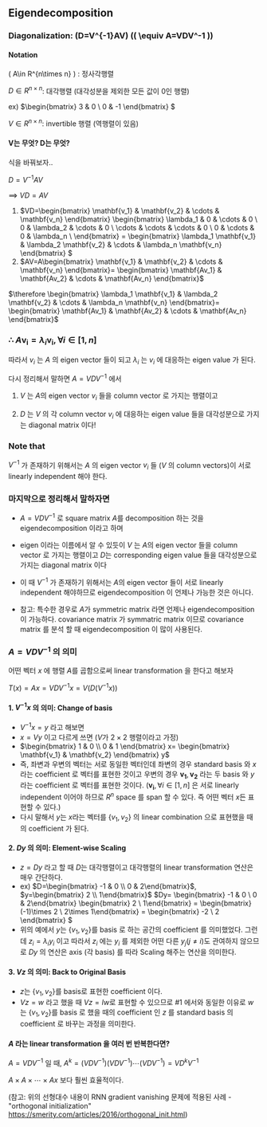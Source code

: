 ## Eigendecomposition

### Diagonalization: \(D=V^{-1}AV\)  (\( \equiv A=VDV^-1 \))
#### Notation
\( A\in R^{n\times n} \) : 정사각행렬

$D\in R^{n\times n}$: 대각행렬 (대각성분을 제외한 모든 값이 0인 행렬)

ex) $\begin{bmatrix} 3 & 0 \\ 0 & -1  \end{bmatrix} $

$V\in R^{n\times n}$: invertible 행렬 (역행렬이 있음)

#### V는 무엇? D는 무엇?

식을 바꿔보자..

$D=V^{-1}AV$

==> $VD=AV$

1. $VD=\begin{bmatrix} \mathbf{v_1} & \mathbf{v_2} & \cdots & \mathbf{v_n} \end{bmatrix}
\begin{bmatrix} \lambda_1 & 0 & \cdots & 0 \\
0 & \lambda_2 & \cdots & 0 \\
\cdots & \cdots & \cdots & 0 \\
0 & \cdots & 0 & \lambda_n \\
\end{bmatrix}
= \begin{bmatrix} \lambda_1 \mathbf{v_1} & \lambda_2 \mathbf{v_2} & \cdots & \lambda_n \mathbf{v_n} \end{bmatrix}
$
2. $AV=A\begin{bmatrix} \mathbf{v_1} & \mathbf{v_2} & \cdots & \mathbf{v_n} \end{bmatrix}=
\begin{bmatrix} \mathbf{Av_1} & \mathbf{Av_2} & \cdots & \mathbf{Av_n} \end{bmatrix}$


$\therefore \begin{bmatrix} \lambda_1 \mathbf{v_1} & \lambda_2 \mathbf{v_2} & \cdots & \lambda_n \mathbf{v_n} \end{bmatrix}=
\begin{bmatrix} \mathbf{Av_1} & \mathbf{Av_2} & \cdots & \mathbf{Av_n} \end{bmatrix}$

### $\therefore$ $A\mathbf{v_i} = \lambda_i \mathbf{v_i}, \forall i\in [1,n]$

따라서 $v_i$ 는 $A$ 의 eigen vector 들이 되고 $\lambda_i$ 는 $v_i$ 에 대응하는 eigen value 가 된다.

다시 정리해서 말하면
$A=VDV^{-1}$ 에서
1. $V$ 는 $A$의 eigen vector $v_i$ 들을 column vector 로 가지는 행렬이고

2. $D$ 는 $V$ 의 각 column vector $v_i$ 에 대응하는 eigen value 들을 대각성분으로 가지는 diagonal matrix 이다!

### Note that
$V^{-1}$ 가 존재하기 위해서는 $A$ 의 eigen vector $v_i$ 들 ($V$ 의 column vectors)이 서로 linearly independent 해야 한다. 

### 마지막으로 정리해서 말하자면
* $A=VDV^{-1}$ 로 square matrix $A$를 decomposition 하는 것을 eigendecomposition 이라고 하며 

* eigen 이라는 이름에서 알 수 있듯이
$V$ 는 $A$의 eigen vector 들을 column vector 로 가지는 행렬이고 $D$는 corresponding eigen value 들을 대각성분으로 가지는 diagonal matrix 이다

* 이 때 $V^{-1}$ 가 존재하기 위해서는 $A$의 eigen vector 들이 서로 linearly independent 해야하므로 eigendecomposition 이 언제나 가능한 것은 아니다. 

* 참고: 특수한 경우로 $A$가 symmetric matrix 라면 언제나 eigendecomposition 이 가능하다. covariance matrix 가 symmatric matrix 이므로 covariance matrix 를 분석 할 때 eigendecomposition 이 많이 사용된다.


### $A=VDV^{-1}$ 의 의미

어떤 벡터 $x$ 에 행렬 $A$를 곱함으로써 linear transformation 을 한다고 해보자

$T(x)=Ax=VDV^{-1}x=V(D(V^{-1}x))$

#### 1. $V^{-1}x$ 의 의미: Change of basis
* $V^{-1}x=y$ 라고 해보면
* $x=Vy$ 이고 다르게 쓰면 ($V$가 $2\times 2$ 행렬이라고 가정)
* $\begin{bmatrix} 1 & 0 \\ 0 & 1 \end{bmatrix} x=
\begin{bmatrix} \mathbf{v_1} & \mathbf{v_2} \end{bmatrix}
y$
* 즉, 좌변과 우변의 벡터는 서로 동일한 벡터인데 좌변의 경우 standard basis 와 $x$라는 coefficient 로 벡터를 표현한 것이고 우변의 경우 $\mathbf{v_1},\mathbf{v_2}$ 라는 두 basis 와 $y$라는 coefficient 로 벡터를 표현한 것이다. ($\mathbf{v_i},\forall i\in [1,n]$ 은 서로 linearly independent 이어야 하므로 $R^n$ space 를 span 할 수 있다. 즉 어떤 벡터 $x$든 표현할 수 있다.)
* 다시 말해서 $y$는 $x$라는 벡터를 $\{v_1, v_2\}$ 의 linear combination 으로 표현했을 때의 coefficient 가 된다.


#### 2. $Dy$ 의 의미: Element-wise Scaling
* $z=Dy$ 라고 할 때 $D$는 대각행렬이고 대각행렬의 linear transformation 연산은 매우 간단하다.
* ex) 
$D=\begin{bmatrix} -1 & 0 \\ 0 & 2\end{bmatrix}$,
$y=\begin{bmatrix} 2 \\ 1\end{bmatrix}$
$Dy=
\begin{bmatrix} -1 & 0 \\ 0 & 2\end{bmatrix}
\begin{bmatrix} 2 \\ 1\end{bmatrix}
= \begin{bmatrix} (-1)\times 2 \\ 2\times 1\end{bmatrix}
= \begin{bmatrix} -2 \\ 2 \end{bmatrix}
$
* 위의 예에서 $y$는 $\{{v_1, v_2}\}$를 basis 로 하는 공간의 coefficient 를 의미했었다. 그런데 $z_i=\lambda_i y_i$ 이고 따라서 $z_i$ 에는 $y_i$ 를 제외한 어떤 다른 $y_j(j\neq i)$도 관여하지 않으므로 $Dy$ 의 연산은 axis (각 basis) 를 따라 Scaling 해주는 연산을 의미한다.

#### 3. $Vz$ 의 의미: Back to Original Basis
* $z$는 $\{v_1,v_2\}$를 basis로 표현한 coefficient 이다.
* $Vz=w$ 라고 했을 때 $Vz=I w$로 표현할 수 있으므로 #1 에서와 동일한 이유로 $w$는 $\{v_1,v_2\}$를 basis 로 했을 때의 coefficient 인 $z$ 를 standard basis 의 coefficient 로 바꾸는 과정을 의미한다.

#### $A$ 라는 linear transformation 을 여러 번 반복한다면?
$A=VDV^{-1}$ 일 때, $A^{k}=(VDV^{-1})(VDV^{-1})\cdots(VDV^{-1})=VD^kV^{-1}$

$A\times A\times \cdots \times Ax$ 보다 훨씬 효율적이다.

(참고: 위의 선형대수 내용이 RNN gradient vanishing 문제에 적용된 사례 - "orthogonal initialization" https://smerity.com/articles/2016/orthogonal_init.html)
